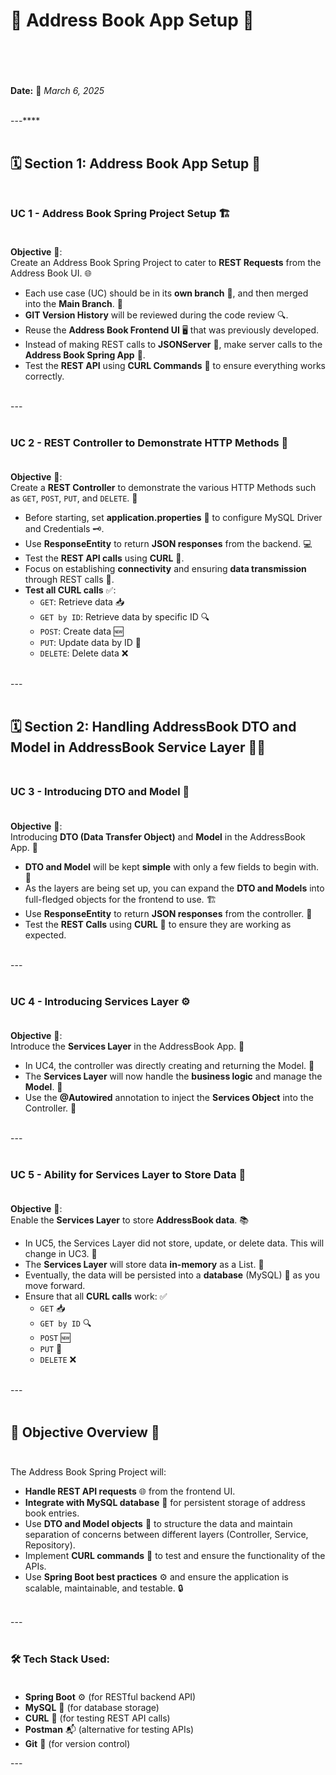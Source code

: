 # 📖 **Address Book App Setup** 📱<br><br><br>

**Date:** 📅 _March 6, 2025_<br><br>

---****<br><br>

## 🗓️ **Section 1: Address Book App Setup** 🔧<br><br>

### **UC 1 - Address Book Spring Project Setup** 🏗️<br><br>

**Objective** 🎯:  <br>
Create an Address Book Spring Project to cater to **REST Requests** from the Address Book UI. 🌐<br>

- Each use case (UC) should be in its **own branch** 🌱, and then merged into the **Main Branch**. 🌳<br>
- **GIT Version History** will be reviewed during the code review 🔍.<br>
- Reuse the **Address Book Frontend UI** 🖥️ that was previously developed.<br>
- Instead of making REST calls to **JSONServer** 📡, make server calls to the **Address Book Spring App** 🚀.<br>
- Test the **REST API** using **CURL Commands** 📝 to ensure everything works correctly.<br><br>

---<br><br>

### **UC 2 - REST Controller to Demonstrate HTTP Methods** 🔧<br><br>

**Objective** 🎯:  <br>
Create a **REST Controller** to demonstrate the various HTTP Methods such as `GET`, `POST`, `PUT`, and `DELETE`. 🔄<br>

- Before starting, set **application.properties** 🔑 to configure MySQL Driver and Credentials 🗝️.<br>
- Use **ResponseEntity** to return **JSON responses** from the backend. 💻<br>
- Test the **REST API calls** using **CURL** 📡.<br>
- Focus on establishing **connectivity** and ensuring **data transmission** through REST calls 💬.<br>
- **Test all CURL calls** ✅:  <br>
  - `GET`: Retrieve data 📥<br>
  - `GET by ID`: Retrieve data by specific ID 🔍<br>
  - `POST`: Create data 🆕<br>
  - `PUT`: Update data by ID 🔄<br>
  - `DELETE`: Delete data ❌<br><br>

---<br><br>

## 🗓️ **Section 2: Handling AddressBook DTO and Model in AddressBook Service Layer** 🧑‍💻<br><br>

### **UC 3 - Introducing DTO and Model** 📑<br><br>

**Objective** 🎯:  <br>
Introducing **DTO (Data Transfer Object)** and **Model** in the AddressBook App. 🧾<br>

- **DTO and Model** will be kept **simple** with only a few fields to begin with. 🧩<br>
- As the layers are being set up, you can expand the **DTO and Models** into full-fledged objects for the frontend to use. 🏗️<br>
- Use **ResponseEntity** to return **JSON responses** from the controller. 💬<br>
- Test the **REST Calls** using **CURL** 🧪 to ensure they are working as expected.<br><br>

---<br><br>

### **UC 4 - Introducing Services Layer** ⚙️<br><br>

**Objective** 🎯:  <br>
Introduce the **Services Layer** in the AddressBook App. 🏢<br>

- In UC4, the controller was directly creating and returning the Model. 📝<br>
- The **Services Layer** will now handle the **business logic** and manage the **Model**. 💼<br>
- Use the **@Autowired** annotation to inject the **Services Object** into the Controller. 🧩<br><br>

---<br><br>

### **UC 5 - Ability for Services Layer to Store Data** 💾<br><br>

**Objective** 🎯:  <br>
Enable the **Services Layer** to store **AddressBook data**. 📚<br>

- In UC5, the Services Layer did not store, update, or delete data. This will change in UC3. 🔄<br>
- The **Services Layer** will store data **in-memory** as a List. 🧠<br>
- Eventually, the data will be persisted into a **database** (MySQL) 💾 as you move forward.<br>
- Ensure that all **CURL calls** work: ✅<br>
  - `GET` 📥<br>
  - `GET by ID` 🔍<br>
  - `POST` 🆕<br>
  - `PUT` 🔄<br>
  - `DELETE` ❌<br><br>

---<br><br>

## 🎯 **Objective Overview** 📌<br><br>

The Address Book Spring Project will:<br>

- **Handle REST API requests** 🌐 from the frontend UI.<br>
- **Integrate with MySQL database** 💾 for persistent storage of address book entries.<br>
- Use **DTO and Model objects** 🧾 to structure the data and maintain separation of concerns between different layers (Controller, Service, Repository).<br>
- Implement **CURL commands** 📝 to test and ensure the functionality of the APIs.<br>
- Use **Spring Boot best practices** ⚙️ and ensure the application is scalable, maintainable, and testable. 🔒<br><br>

---<br><br>

### 🛠️ **Tech Stack Used**:<br><br>

- **Spring Boot** ⚙️ (for RESTful backend API)<br>
- **MySQL** 💾 (for database storage)<br>
- **CURL** 🧪 (for testing REST API calls)<br>
- **Postman** 📬 (alternative for testing APIs)<br>
- **Git** 🦠 (for version control)<br>

---<br><br>

